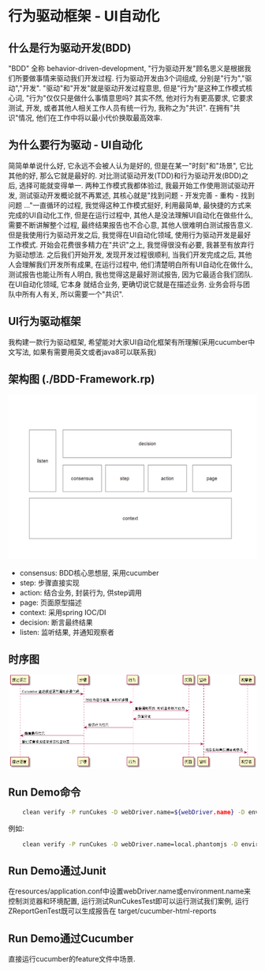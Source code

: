 行为驱动框架 - UI自动化
==========================

什么是行为驱动开发(BDD)
-----------------------------
"BDD" 全称 behavior-driven-development, "行为驱动开发"顾名思义是根据我们所要做事情来驱动我们开发过程. 行为驱动开发由3个词组成, 分别是"行为","驱动","开发". "驱动"和"开发"就是驱动开发过程意思, 但是"行为"是这种工作模式核心词, "行为"仅仅只是做什么事情意思吗? 其实不然, 他对行为有更高要求, 它要求测试, 开发, 或者其他人相关工作人员有统一行为, 我称之为"共识". 在拥有"共识"情况, 他们在工作中将以最小代价换取最高效率.

为什么要行为驱动 - UI自动化
-----------------------------
简简单单说什么好, 它永远不会被人认为是好的, 但是在某一"时刻"和"场景", 它比其他的好, 那么它就是最好的. 对比测试驱动开发(TDD)和行为驱动开发(BDD)之后, 选择可能就变得单一.
两种工作模式我都体验过, 我最开始工作使用测试驱动开发, 测试驱动开发概论就不再累述, 其核心就是"找到问题 - 开发完善 - 重构 - 找到问题 ..."一直循环的过程, 我觉得这种工作模式挺好, 利用最简单, 最快捷的方式来完成的UI自动化工作, 但是在运行过程中, 其他人是没法理解UI自动化在做些什么, 需要不断讲解整个过程, 最终结果报告也不合心意, 其他人很难明白测试报告意义. 但是我使用行为驱动开发之后, 我觉得在UI自动化领域, 使用行为驱动开发是最好工作模式. 开始会花费很多精力在"共识"之上, 我觉得很没有必要, 我甚至有放弃行为驱动想法. 之后我们开始开发, 发现开发过程很顺利, 当我们开发完成之后, 其他人会理解我们开发所有成果, 在运行过程中, 他们清楚明白所有UI自动化在做什么, 测试报告也能让所有人明白, 我也觉得这是最好测试报告, 因为它最适合我们团队.
在UI自动化领域, 它本身 
就结合业务, 更确切说它就是在描述业务. 业务会将与团队中所有人有关, 所以需要一个"共识". 

UI行为驱动框架
-----------------------------
我构建一款行为驱动框架, 希望能对大家UI自动化框架有所理解(采用cucumber中文写法, 如果有需要用英文或者java8可以联系我) 

架构图 (./BDD-Framework.rp)
-----------------------------
![BDD-Framework](bdd-framework.png)

- consensus: BDD核心思想层, 采用cucumber
- step: 步骤直接实现
- action: 结合业务, 封装行为, 供step调用
- page: 页面原型描述
- context: 采用spring IOC/DI
- decision: 断言最终结果
- listen: 监听结果, 并通知观察者

时序图 
-----------------------------
![BDD-sequence](bdd-sequence.png)

Run Demo命令
--------------------
```bash
    clean verify -P runCukes -D webDriver.name=${webDriver.name} -D environment.name=${environment.name}
```  
例如:
```bash  
    clean verify -P runCukes -D webDriver.name=local.phantomjs -D environment.name=test
```

Run Demo通过Junit
----------------
在resources/application.conf中设置webDriver.name或environment.name来控制浏览器和环境配置, 运行测试RunCukesTest即可以运行测试我们案例, 运行ZReportGenTest既可以生成报告在 target/cucumber-html-reports

Run Demo通过Cucumber
----------------
直接运行cucumber的feature文件中场景.

 